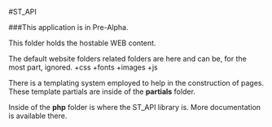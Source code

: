 #ST_API

###This application is in Pre-Alpha.

This folder holds the hostable WEB content.

The default website folders related folders are here and can be, for the most part, ignored.
+css
+fonts
+images
+js

There is a templating system employed to help in the construction of pages.
These template partials are inside of the **partials** folder.

Inside of the **php** folder is where the ST_API library is. More documentation is available there.